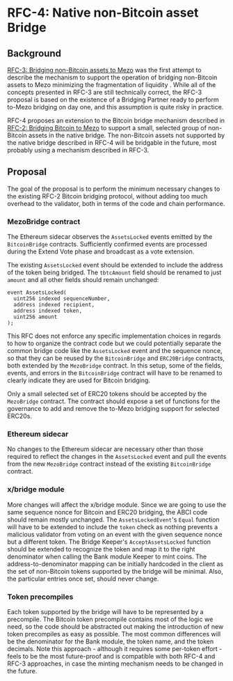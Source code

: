 # RFC-4: Native non-Bitcoin asset Bridge

## Background
[RFC-3: Bridging non-Bitcoin assets to Mezo](./rfc-3.md) was the first attempt 
to describe the mechanism to support the operation of bridging non-Bitcoin
assets to Mezo minimizing the fragmentation of liquidity . While all of the
concepts presented in RFC-3 are still technically correct, the RFC-3 proposal is 
based on the existence of a Bridging Partner ready to perform to-Mezo bridging 
on day one, and this assumption is quite risky in practice.

RFC-4 proposes an extension to the Bitcoin bridge mechanism described in
[RFC-2: Bridging Bitcoin to Mezo](./rfc-2.md) to support a small, selected group
of non-Bitcoin assets in the native bridge. The non-Bitcoin assets not supported
by the native bridge described in RFC-4 will be bridgable in the future, most
probably using a mechanism described in RFC-3.

## Proposal

The goal of the proposal is to perform the minimum necessary changes to the
existing RFC-2 Bitcoin bridging protocol, without adding too much overhead to
the validator, both in terms of the code and chain performance.

### MezoBridge contract

The Ethereum sidecar observes the `AssetsLocked` events emitted by the
`BitcoinBridge` contracts. Sufficiently confirmed events are processed during
the Extend Vote phase and broadcast as a vote extension. 

The existing `AssetsLocked` event should be extended to include the address of
the token being bridged. The `tbtcAmount` field should be renamed to just
`amount` and all other fields should remain unchanged:
```
event AssetsLocked(
  uint256 indexed sequenceNumber,
  address indexed recipient,
  address indexed token,
  uint256 amount
);
```

This RFC does not enforce any specific implementation choices in regards to how
to organize the contract code but we could potentially separate the common
bridge code like the `AssetsLocked` event and the sequence nonce, so that they
can be reused by the `BitcoinBridge` and `ERC20Bridge` contracts, both extended
by the `MezoBridge` contract. In this setup, some of the fields, events, and
errors in the `BitcoinBridge` contract will have to be renamed to clearly
indicate they are used for Bitcoin bridging.

Only a small selected set of ERC20 tokens should be accepted by the `MezoBridge`
contract. The contract should expose a set of functions for the governance to
add and remove the to-Mezo bridging support for selected ERC20s.

### Ethereum sidecar

No changes to the Ethereum sidecar are necessary other than those required to
reflect the changes in the `AssetsLocked` event and pull the events from the new
`MezoBridge` contract instead of the existing `BitcoinBridge` contract.

### x/bridge module

More changes will affect the x/bridge module. Since we are going to use the same
sequence nonce for Bitcoin and ERC20 bridging, the ABCI code should remain
mostly unchanged. The `AssetsLockedEvent`'s `Equal` function will have to be
extended to include the `token` check as nothing prevents a malicious validator
from voting on an event with the given sequence nonce but a different token. The
Bridge Keeper's `AcceptAssetsLocked` function should be extended to recognize
the token and map it to the right denominator when calling the Bank module
Keeper to mint coins. The address-to-denominator mapping can be initially
hardcoded in the client as the set of non-Bitcoin tokens supported by the bridge
will be minimal. Also, the particular entries once set, should never change.

### Token precompiles
Each token supported by the bridge will have to be represented by a precompile.
The Bitcoin token precompile contains most of the logic we need, so the code
should be abstracted out making the introduction of new token precompiles as
easy as possible. The most common differences will be the denominator for the
Bank module, the token name, and the token decimals. Note this approach -
although it requires some per-token effort - feels to be the most future-proof
and is compatible with both RFC-4 and RFC-3 approaches, in case the minting
mechanism needs to be changed in the future. 